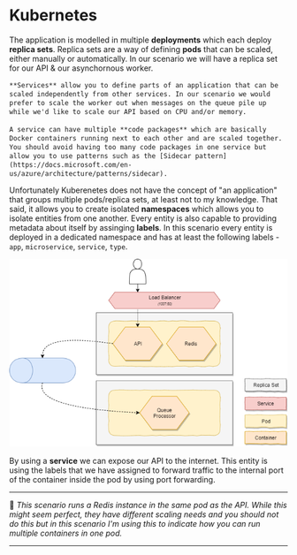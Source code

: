 # Kubernetes
The application is modelled in multiple **deployments** which each deploy **replica sets**. Replica sets are a way of defining **pods** that can be scaled, either manually or automatically. In our scenario we will have a replica set for our API & our asynchornous worker.

    **Services** allow you to define parts of an application that can be scaled independently from other services. In our scenario we would prefer to scale the worker out when messages on the queue pile up while we'd like to scale our API based on CPU and/or memory.

    A service can have multiple **code packages** which are basically Docker containers running next to each other and are scaled together. You should avoid having too many code packages in one service but allow you to use patterns such as the [Sidecar pattern](https://docs.microsoft.com/en-us/azure/architecture/patterns/sidecar).

Unfortunately Kuberenetes does not have the concept of "an application" that groups multiple pods/replica sets, at least not to my knowledge. That said, it allows you to create isolated **namespaces** which allows you to isolate entities from one another. Every entity is also capable to providing metadata about itself by assinging **labels**. In this scenario every entity is deployed in a dedicated namespace and has at least the following labels - `app`, `microservice`, `service`, `type`.

![Kubernetes](./../media/docs/kubernetes-composition.png)

By using a **service** we can expose our API to the internet. This entity is using the labels that we have assigned to forward traffic to the internal port of the container inside the pod by using port forwarding.

----------------------------

:rotating_light: _This scenario runs a Redis instance in the same pod as the API. While this might seem perfect, they have different scaling needs and you should not do this but in this scenario I'm using this to indicate how you can run multiple containers in one pod._

----------------------------
